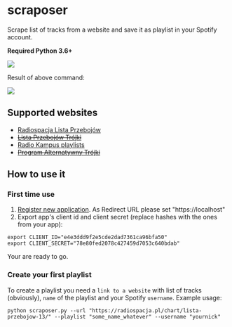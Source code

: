 # scraposer

Scrape list of tracks from a website and save it as playlist in your Spotify account.

**Required Python 3.6+**

<p align="left">
    <img src="https://apqlzm.github.io/theme/images/icons/create_playlist_lp3.svg">
</p>

Result of above command:

<p align="left">
    <img src="https://apqlzm.github.io/theme/images/icons/playlist-lp3.png">
</p>

## Supported websites

- [Radiospacja Lista Przebojów](https://radiospacja.pl/chart/)
- ~~[Lista Przebojów Trójki](http://lp3.polskieradio.pl/)~~
- [Radio Kampus playlists](https://radiokampus.fm/playlista.php)
- ~~[Program Alternatywny Trójki](https://www.polskieradio.pl/9/336)~~

## How to use it

### First time use

1. [Register new application](https://developer.spotify.com/documentation/general/guides/app-settings/#register-your-app). As Redirect URL please set "https://localhost"
2. Export app's client id and client secret (replace hashes with the ones from your app):

```shell
export CLIENT_ID="e4e3ddd9f2e5cde2dad7361ca96bfa50"
export CLIENT_SECRET="78e80fed2078c427459d7053c640bdab"

```

Your are ready to go.

### Create your first playlist

To create a playlist you need a `link to a website` with list of tracks (obviously), `name` of the playlist and your Spotify `username`. Example usage:

```shell
python scraposer.py --url "https://radiospacja.pl/chart/lista-przebojow-13/" --playlist "some_name_whatever" --username "yournick"
```
